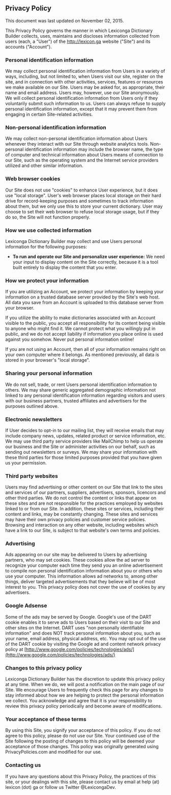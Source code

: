 ## Privacy Policy

This document was last updated on November 02, 2015.

This Privacy Policy governs the manner in which Lexiconga Dictionary Builder collects, uses, maintains and discloses information collected from users (each, a "User") of the http://lexicon.ga website ("Site") and its accounts ("Account").

### Personal identification information
We may collect personal identification information from Users in a variety of ways, including, but not limited to, when Users visit our site, register on the site, and in connection with other activities, services, features or resources we make available on our Site. Users may be asked for, as appropriate, their name and email address. Users may, however, use our Site anonymously. We will collect personal identification information from Users only if they voluntarily submit such information to us. Users can always refuse to supply personal identification information, except that it may prevent them from engaging in certain Site-related activities.

### Non-personal identification information
We may collect non-personal identification information about Users whenever they interact with our Site through website analytics tools. Non-personal identification information may include the browser name, the type of computer and technical information about Users means of connection to our Site, such as the operating system and the Internet service providers utilized and other similar information.

### Web browser cookies
Our Site does not use "cookies" to enhance User experience, but it does use "local storage". User's web browser places local storage on their hard drive for record-keeping purposes and sometimes to track information about them, but we only use this to store your current dictionary. User may choose to set their web browser to refuse local storage usage, but if they do so, the Site will not function properly.

### How we use collected information
Lexiconga Dictionary Builder may collect and use Users personal information for the following purposes:  
- **To run and operate our Site and personalize user experience:** We need your input to display content on the Site correctly, because it is a tool built entirely to display the content that you enter.

### How we protect your information
If you are utilizing an Account, we protect your information by keeping your information on a trusted database server provided by the Site's web host. All data you save from an Account is uploaded to this database server from your browser.

If you utilize the ability to make dictionaries associated with an Account visible to the public, you accept all responsibility for its content being visible to anyone who might find it. We cannot protect what you willingly put in public, and we do not accept liability if information you place online is used against you somehow. Never put personal information online!

If you are not using an Account, then all of your information remains right on your own computer where it belongs. As mentioned previously, all data is stored in your browser's "local storage".

### Sharing your personal information
We do not sell, trade, or rent Users personal identification information to others. We may share generic aggregated demographic information not linked to any personal identification information regarding visitors and users with our business partners, trusted affiliates and advertisers for the purposes outlined above.

### Electronic newsletters
If User decides to opt-in to our mailing list, they will receive emails that may include company news, updates, related product or service information, etc. We may use third party service providers like MailChimp to help us operate our business and the Site or administer activities on our behalf, such as sending out newsletters or surveys. We may share your information with these third parties for those limited purposes provided that you have given us your permission.

### Third party websites
Users may find advertising or other content on our Site that link to the sites and services of our partners, suppliers, advertisers, sponsors, licencors and other third parties. We do not control the content or links that appear on these sites and are not responsible for the practices employed by websites linked to or from our Site. In addition, these sites or services, including their content and links, may be constantly changing. These sites and services may have their own privacy policies and customer service policies. Browsing and interaction on any other website, including websites which have a link to our Site, is subject to that website's own terms and policies.

### Advertising
Ads appearing on our site may be delivered to Users by advertising partners, who may set cookies. These cookies allow the ad server to recognize your computer each time they send you an online advertisement to compile non personal identification information about you or others who use your computer. This information allows ad networks to, among other things, deliver targeted advertisements that they believe will be of most interest to you. This privacy policy does not cover the use of cookies by any advertisers.

### Google Adsense
Some of the ads may be served by Google. Google's use of the DART cookie enables it to serve ads to Users based on their visit to our Site and other sites on the Internet. DART uses "non personally identifiable information" and does NOT track personal information about you, such as your name, email address, physical address, etc. You may opt out of the use of the DART cookie by visiting the Google ad and content network privacy policy at [http://www.google.com/policies/technologies/ads/](http://www.google.com/policies/technologies/ads/)

### Changes to this privacy policy
Lexiconga Dictionary Builder has the discretion to update this privacy policy at any time. When we do, we will post a notification on the main page of our Site. We encourage Users to frequently check this page for any changes to stay informed about how we are helping to protect the personal information we collect. You acknowledge and agree that it is your responsibility to review this privacy policy periodically and become aware of modifications.

### Your acceptance of these terms
By using this Site, you signify your acceptance of this policy. If you do not agree to this policy, please do not use our Site. Your continued use of the Site following the posting of changes to this policy will be deemed your acceptance of those changes. This policy was originally generated using PrivacyPolicies.com and modified for our use.

### Contacting us
If you have any questions about this Privacy Policy, the practices of this site, or your dealings with this site, please contact us by email at help (at) lexicon (dot) ga or follow us Twitter @LexicongaDev.